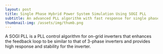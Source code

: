 ```yaml
---
layout: post
title: Single Phase Hybrid Power System Simulation Using SOGI PLL
subtitle: An advanced PLL algorithm with fast response for single phase systems
thumbnail-img: /assets/img/thumb.png
---
```

A SOGI PLL is a PLL control algorithm for on-grid inverters that enhances the feedback loop to be similar to that of 3-phase inverters and provides high response and stability for the inverter.

